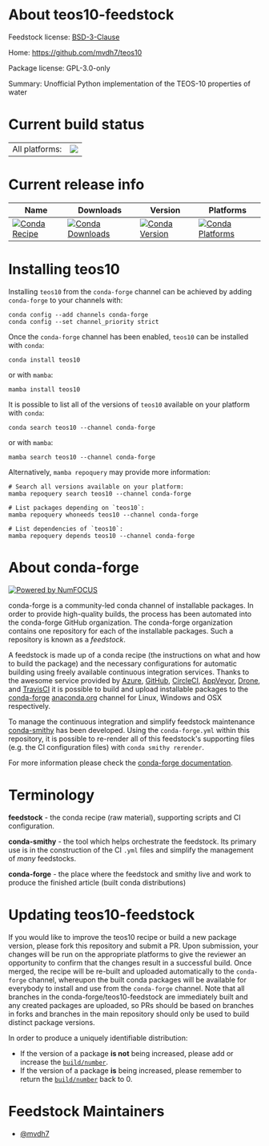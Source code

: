 About teos10-feedstock
======================

Feedstock license: [BSD-3-Clause](https://github.com/conda-forge/teos10-feedstock/blob/main/LICENSE.txt)

Home: https://github.com/mvdh7/teos10

Package license: GPL-3.0-only

Summary: Unofficial Python implementation of the TEOS-10 properties of water

Current build status
====================


<table><tr><td>All platforms:</td>
    <td>
      <a href="https://dev.azure.com/conda-forge/feedstock-builds/_build/latest?definitionId=24378&branchName=main">
        <img src="https://dev.azure.com/conda-forge/feedstock-builds/_apis/build/status/teos10-feedstock?branchName=main">
      </a>
    </td>
  </tr>
</table>

Current release info
====================

| Name | Downloads | Version | Platforms |
| --- | --- | --- | --- |
| [![Conda Recipe](https://img.shields.io/badge/recipe-teos10-green.svg)](https://anaconda.org/conda-forge/teos10) | [![Conda Downloads](https://img.shields.io/conda/dn/conda-forge/teos10.svg)](https://anaconda.org/conda-forge/teos10) | [![Conda Version](https://img.shields.io/conda/vn/conda-forge/teos10.svg)](https://anaconda.org/conda-forge/teos10) | [![Conda Platforms](https://img.shields.io/conda/pn/conda-forge/teos10.svg)](https://anaconda.org/conda-forge/teos10) |

Installing teos10
=================

Installing `teos10` from the `conda-forge` channel can be achieved by adding `conda-forge` to your channels with:

```
conda config --add channels conda-forge
conda config --set channel_priority strict
```

Once the `conda-forge` channel has been enabled, `teos10` can be installed with `conda`:

```
conda install teos10
```

or with `mamba`:

```
mamba install teos10
```

It is possible to list all of the versions of `teos10` available on your platform with `conda`:

```
conda search teos10 --channel conda-forge
```

or with `mamba`:

```
mamba search teos10 --channel conda-forge
```

Alternatively, `mamba repoquery` may provide more information:

```
# Search all versions available on your platform:
mamba repoquery search teos10 --channel conda-forge

# List packages depending on `teos10`:
mamba repoquery whoneeds teos10 --channel conda-forge

# List dependencies of `teos10`:
mamba repoquery depends teos10 --channel conda-forge
```


About conda-forge
=================

[![Powered by
NumFOCUS](https://img.shields.io/badge/powered%20by-NumFOCUS-orange.svg?style=flat&colorA=E1523D&colorB=007D8A)](https://numfocus.org)

conda-forge is a community-led conda channel of installable packages.
In order to provide high-quality builds, the process has been automated into the
conda-forge GitHub organization. The conda-forge organization contains one repository
for each of the installable packages. Such a repository is known as a *feedstock*.

A feedstock is made up of a conda recipe (the instructions on what and how to build
the package) and the necessary configurations for automatic building using freely
available continuous integration services. Thanks to the awesome service provided by
[Azure](https://azure.microsoft.com/en-us/services/devops/), [GitHub](https://github.com/),
[CircleCI](https://circleci.com/), [AppVeyor](https://www.appveyor.com/),
[Drone](https://cloud.drone.io/welcome), and [TravisCI](https://travis-ci.com/)
it is possible to build and upload installable packages to the
[conda-forge](https://anaconda.org/conda-forge) [anaconda.org](https://anaconda.org/)
channel for Linux, Windows and OSX respectively.

To manage the continuous integration and simplify feedstock maintenance
[conda-smithy](https://github.com/conda-forge/conda-smithy) has been developed.
Using the ``conda-forge.yml`` within this repository, it is possible to re-render all of
this feedstock's supporting files (e.g. the CI configuration files) with ``conda smithy rerender``.

For more information please check the [conda-forge documentation](https://conda-forge.org/docs/).

Terminology
===========

**feedstock** - the conda recipe (raw material), supporting scripts and CI configuration.

**conda-smithy** - the tool which helps orchestrate the feedstock.
                   Its primary use is in the construction of the CI ``.yml`` files
                   and simplify the management of *many* feedstocks.

**conda-forge** - the place where the feedstock and smithy live and work to
                  produce the finished article (built conda distributions)


Updating teos10-feedstock
=========================

If you would like to improve the teos10 recipe or build a new
package version, please fork this repository and submit a PR. Upon submission,
your changes will be run on the appropriate platforms to give the reviewer an
opportunity to confirm that the changes result in a successful build. Once
merged, the recipe will be re-built and uploaded automatically to the
`conda-forge` channel, whereupon the built conda packages will be available for
everybody to install and use from the `conda-forge` channel.
Note that all branches in the conda-forge/teos10-feedstock are
immediately built and any created packages are uploaded, so PRs should be based
on branches in forks and branches in the main repository should only be used to
build distinct package versions.

In order to produce a uniquely identifiable distribution:
 * If the version of a package **is not** being increased, please add or increase
   the [``build/number``](https://docs.conda.io/projects/conda-build/en/latest/resources/define-metadata.html#build-number-and-string).
 * If the version of a package **is** being increased, please remember to return
   the [``build/number``](https://docs.conda.io/projects/conda-build/en/latest/resources/define-metadata.html#build-number-and-string)
   back to 0.

Feedstock Maintainers
=====================

* [@mvdh7](https://github.com/mvdh7/)

